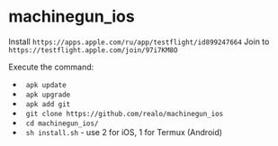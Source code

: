 # machinegun_ios


Install `https://apps.apple.com/ru/app/testflight/id899247664`
Join to `https://testflight.apple.com/join/97i7KM8O`

Execute the command:
* ` apk update`
* ` apk upgrade`
* ` apk add git`
* ` git clone https://github.com/realo/machinegun_ios`
* ` cd machinegun_ios/`
* ` sh install.sh` - use 2 for iOS, 1 for Termux (Android)

